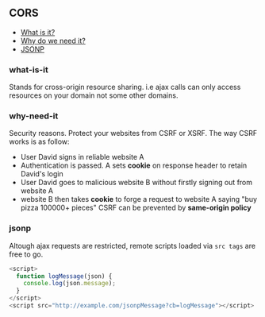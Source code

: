 ## CORS

* [What is it?](#what-is-it)
* [Why do we need it?](#why-need-it)
* [JSONP](#jsonp)

### what-is-it
Stands for cross-origin resource sharing. i.e ajax calls can only access resources on your domain not some other domains.

### why-need-it
Security reasons. Protect your websites from CSRF or XSRF. The way CSRF works is as follow:
  * User David signs in reliable website A
  * Authentication is passed. A sets **cookie** on response header to retain David's login
  * User David goes to malicious website B without firstly signing out from website A
  * website B then takes **cookie** to forge a request to website A saying "buy pizza 100000+ pieces"
CSRF can be prevented by **same-origin policy**

### jsonp
Altough ajax requests are restricted, remote scripts loaded via `src tags` are free to go.
```js
<script>
  function logMessage(json) {
    console.log(json.message);
  }
</script>
<script src="http://example.com/jsonpMessage?cb=logMessage"></script>
```
